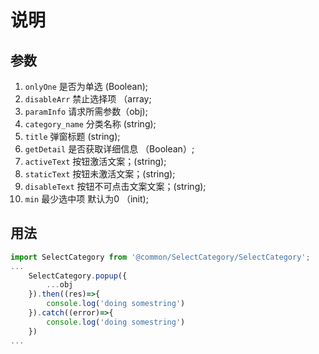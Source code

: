 # 说明

## 参数

1. `onlyOne` 是否为单选 (Boolean);
2. `disableArr` 禁止选择项 （array;
3. `paramInfo` 请求所需参数（obj);
4. `category_name` 分类名称 (string);
5. `title` 弹窗标题 (string);
6. `getDetail` 是否获取详细信息 （Boolean）;
7. `activeText` 按钮激活文案；(string);
8. `staticText` 按钮未激活文案；(string);
9. `disableText` 按钮不可点击文案文案；(string);
10. `min` 最少选中项 默认为0 （init);

## 用法

```js
import SelectCategory from '@common/SelectCategory/SelectCategory';
...
    SelectCategory.popup({
        ...obj
    }).then((res)=>{
        console.log('doing somestring')
    }).catch((error)=>{
        console.log('doing somestring')
    })
...
```
